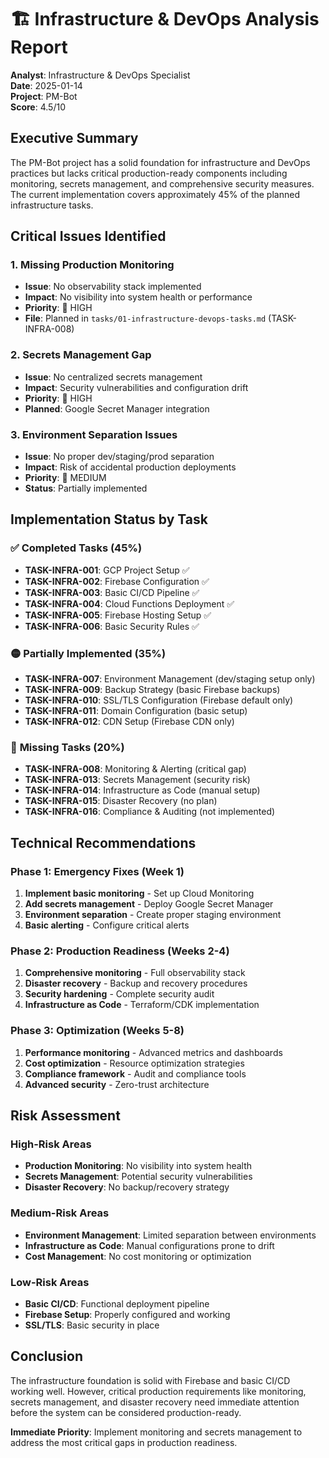 # 🏗️ Infrastructure & DevOps Analysis Report

**Analyst**: Infrastructure & DevOps Specialist  
**Date**: 2025-01-14  
**Project**: PM-Bot  
**Score**: 4.5/10

## Executive Summary

The PM-Bot project has a solid foundation for infrastructure and DevOps practices but lacks critical production-ready components including monitoring, secrets management, and comprehensive security measures. The current implementation covers approximately 45% of the planned infrastructure tasks.

## Critical Issues Identified

### 1. **Missing Production Monitoring**
- **Issue**: No observability stack implemented
- **Impact**: No visibility into system health or performance
- **Priority**: 🔴 HIGH
- **File**: Planned in `tasks/01-infrastructure-devops-tasks.md` (TASK-INFRA-008)

### 2. **Secrets Management Gap**
- **Issue**: No centralized secrets management
- **Impact**: Security vulnerabilities and configuration drift
- **Priority**: 🔴 HIGH
- **Planned**: Google Secret Manager integration

### 3. **Environment Separation Issues**
- **Issue**: No proper dev/staging/prod separation
- **Impact**: Risk of accidental production deployments
- **Priority**: 🔴 MEDIUM
- **Status**: Partially implemented

## Implementation Status by Task

### ✅ **Completed Tasks (45%)**
- **TASK-INFRA-001**: GCP Project Setup ✅
- **TASK-INFRA-002**: Firebase Configuration ✅
- **TASK-INFRA-003**: Basic CI/CD Pipeline ✅
- **TASK-INFRA-004**: Cloud Functions Deployment ✅
- **TASK-INFRA-005**: Firebase Hosting Setup ✅
- **TASK-INFRA-006**: Basic Security Rules ✅

### 🟡 **Partially Implemented (35%)**
- **TASK-INFRA-007**: Environment Management (dev/staging setup only)
- **TASK-INFRA-009**: Backup Strategy (basic Firebase backups)
- **TASK-INFRA-010**: SSL/TLS Configuration (Firebase default only)
- **TASK-INFRA-011**: Domain Configuration (basic setup)
- **TASK-INFRA-012**: CDN Setup (Firebase CDN only)

### 🔴 **Missing Tasks (20%)**
- **TASK-INFRA-008**: Monitoring & Alerting (critical gap)
- **TASK-INFRA-013**: Secrets Management (security risk)
- **TASK-INFRA-014**: Infrastructure as Code (manual setup)
- **TASK-INFRA-015**: Disaster Recovery (no plan)
- **TASK-INFRA-016**: Compliance & Auditing (not implemented)

## Technical Recommendations

### **Phase 1: Emergency Fixes (Week 1)**
1. **Implement basic monitoring** - Set up Cloud Monitoring
2. **Add secrets management** - Deploy Google Secret Manager
3. **Environment separation** - Create proper staging environment
4. **Basic alerting** - Configure critical alerts

### **Phase 2: Production Readiness (Weeks 2-4)**
1. **Comprehensive monitoring** - Full observability stack
2. **Disaster recovery** - Backup and recovery procedures
3. **Security hardening** - Complete security audit
4. **Infrastructure as Code** - Terraform/CDK implementation

### **Phase 3: Optimization (Weeks 5-8)**
1. **Performance monitoring** - Advanced metrics and dashboards
2. **Cost optimization** - Resource optimization strategies
3. **Compliance framework** - Audit and compliance tools
4. **Advanced security** - Zero-trust architecture

## Risk Assessment

### **High-Risk Areas**
- **Production Monitoring**: No visibility into system health
- **Secrets Management**: Potential security vulnerabilities
- **Disaster Recovery**: No backup/recovery strategy

### **Medium-Risk Areas**
- **Environment Management**: Limited separation between environments
- **Infrastructure as Code**: Manual configurations prone to drift
- **Cost Management**: No cost monitoring or optimization

### **Low-Risk Areas**
- **Basic CI/CD**: Functional deployment pipeline
- **Firebase Setup**: Properly configured and working
- **SSL/TLS**: Basic security in place

## Conclusion

The infrastructure foundation is solid with Firebase and basic CI/CD working well. However, critical production requirements like monitoring, secrets management, and disaster recovery need immediate attention before the system can be considered production-ready.

**Immediate Priority**: Implement monitoring and secrets management to address the most critical gaps in production readiness.